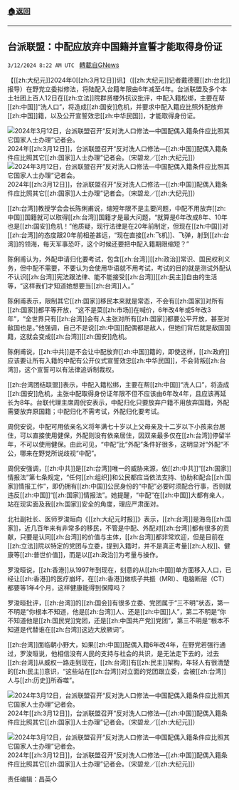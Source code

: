 ###  [:house:返回](README.md)
---


## 台派联盟：中配应放弃中国籍并宣誓才能取得身份证
`3/12/2024 8:22 AM UTC ` [轉載自GNews](https://gnews.org/articles/2387236)

【[[zh:大纪元]]2024年0[[zh:3月12日]]讯】（[[zh:大纪元]]记者戴德蔓[[zh:台北]]报导）在野党立委拟修法，将陆配入台籍年限由6年减至4年。台派联盟及多个本土社团上百人12日在[[zh:立法]]院群贤楼外抗议批评，中配入籍松绑，主要在帮[[zh:中国]]“洗人口”，将造成[[zh:国安]]危机，并要求中配入籍应比照外配放弃[[zh:中国]]籍，以及公开宣誓效忠[[zh:中华民国]]，才能取得身份证。

![2024年3月12日，台派联盟召开“反对洗人口修法—中国配偶入籍条件应比照其它国家人士办理”记者会。](https://i.epochtimes.com/assets/uploads/2024/03/id14200536-669177-450x300.jpg "2024年3月12日，台派联盟召开“反对洗人口修法—中国配偶入籍条件应比照其它国家人士办理”记者会。") 2024年[[zh:3月12日]]，台派联盟召开“反对洗人口修法—[[zh:中国]]配偶入籍条件应比照其它[[zh:国家]]人士办理”记者会。（宋碧龙／[[zh:大纪元]]）   ![2024年3月12日，台派联盟召开“反对洗人口修法—中国配偶入籍条件应比照其它国家人士办理”记者会。](https://i.epochtimes.com/assets/uploads/2024/03/id14200535-669175-450x300.jpg "2024年3月12日，台派联盟召开“反对洗人口修法—中国配偶入籍条件应比照其它国家人士办理”记者会。") 2024年[[zh:3月12日]]，台派联盟召开“反对洗人口修法—[[zh:中国]]配偶入籍条件应比照其它[[zh:国家]]人士办理”记者会。（宋碧龙／[[zh:大纪元]]）

[[zh:台湾]]教授学会会长陈俐甫说，缩短年限不是主要问题，中配不用放弃[[zh:中国]]国籍就可以取得[[zh:台湾]]国籍才是最大问题，“就算是6年改成8年、10年也是[[zh:国安]]危机！”他质疑，现行法律是在20年前制定，但现在[[zh:中国]]对[[zh:台湾]]的态度跟20年前相差甚远，“现在直接[[zh:飞机]]、飞弹，射到[[zh:台湾]]的领海，每天军事恐吓，这个时候还要把中配入籍期限缩短？”

陈俐甫认为，外配申请归化要考试，包含[[zh:台湾]][[zh:政治]]常识、国民权利义务，但中配不需要，不要认为会使用华语就不用考试，考试的目的就是测试外配认不认识[[zh:台湾]]宪法跟法律、能不能接受[[zh:台湾]][[zh:民主]]自由的生活等，“这样我们才知道她想要当[[zh:台湾]]人。”

陈俐甫表示，限制其它[[zh:国家]]移民本来就是常态，不会有[[zh:国家]]对所有[[zh:国家]]都平等开放，“这不是菜[[zh:市场]]在喊价，6年改4年或5年改3年”，“全世界只有[[zh:台湾]]会有人主张对所有[[zh:国家]]都要公平开放，甚至对敌国也是。”他强调，自己不是说[[zh:中国]]配偶都是敌人，但她们背后就是敌国国籍，这就会变成[[zh:台湾]][[zh:国安]]危机。

陈俐甫说，[[zh:中共]]是不会让中配放弃[[zh:中国]]籍的，即使这样，[[zh:政府]]应该要让所有入籍的中配有公开仪式宣誓效忠[[zh:中华民国]]，不会背叛[[zh:台湾]]，这个宣誓可以有法律追诉制裁权。

[[zh:台湾团结联盟]]表示，中配入籍松绑，主要在帮[[zh:中国]]“洗人口”，将造成[[zh:国安]]危机，主张中配取得身份证年限不但不应该由6年改4年，且应该再延长为8年。台联代理主席周倪安表示，中配归化只要放弃户籍不用放弃国籍，外配需要放弃原国籍；中配归化不需考试，外配归化要考试。

周倪安说，中配可用依亲名义将年满七十岁以上父母亲及十二岁以下小孩来台居住，可以直接使用健保，外配则没有依亲居住，因双亲最多仅在[[zh:台湾]]停留半年，不可以使用健保。由此可见，“中配”比“外配”条件好很多，这明显对“外配”不公，哪来在野党所说歧视“中配”。

周倪安强调，[[zh:中共]]是[[zh:台湾]]唯一的威胁来源，依[[zh:中共]]“[[zh:国家]]情报法”第七条规定，“任何[[zh:组织]]和公民都应当依法支持、协助和配合[[zh:国家]]情报工作”，即仍拥有[[zh:中国]]公民身份的“中配”必要时须配合行事，否则就违反[[zh:中国]]“[[zh:国家]]情报法”。她提醒，“中配”在[[zh:中国]]大都有亲人，站在现实面及我[[zh:国家]]安全的角度，理应严肃面对。

北社副社长、医师罗浚晅向《[[zh:大纪元时报]]》表示，[[zh:台湾]]是海岛[[zh:国家]]，近几百年来有非常多的移民，不管是中配、外配对[[zh:台湾]]都有很多的贡献，只要是认同[[zh:台湾]]的价值与主体，[[zh:台湾]]都非常欢迎，但是目前在[[zh:立法]]院以特定的党团与立委，提到入籍时，并不是真正考量[[zh:人权]]、健康等[[zh:普世价值]]，而是以[[zh:政治]]为考量与操作。

罗浚晅说，[[zh:香港]]从1997年到现在，刻意的从[[zh:中国]]单方面移入人口，已经让[[zh:香港]]的医疗崩坏，在[[zh:香港]]做核子共振（MRI）、电脑断层（CT）都要等1年4个月，这样健康能得到保障吗？

罗浚晅批评，[[zh:台湾]]的[[zh:国会]]有很多立委、党团属于“三不明”状态，第一不明是“你根本不知道，他是[[zh:台湾]]人、还是[[zh:中国]]人”，第二不明是“你不知道他是[[zh:国民党]]党团，还是[[zh:中国共产党]]党团”，第三不明是“根本不知道是代替谁在[[zh:台湾]]这边大放厥词”。

[[zh:台湾]]面临朝小野大，如果[[zh:中国]]配偶入籍6年改4年，在野党若强行通过，罗浚晅说，他相信没有人民的支持与社会的共识，是无法走下去的，过去[[zh:台湾]]从威权一路走到现在，[[zh:台湾]]有[[zh:民主]]架构，年轻人有很清楚的[[zh:民主]]意识，“这些站在[[zh:台湾]]对立面的党团跟立委，会被[[zh:台湾]]人与[[zh:历史]]所吞噬”。

![2024年3月12日，台派联盟召开“反对洗人口修法—中国配偶入籍条件应比照其它国家人士办理”记者会。](https://i.epochtimes.com/assets/uploads/2024/03/id14200534-669173-450x300.jpg "2024年3月12日，台派联盟召开“反对洗人口修法—中国配偶入籍条件应比照其它国家人士办理”记者会。") 2024年[[zh:3月12日]]，台派联盟召开“反对洗人口修法—[[zh:中国]]配偶入籍条件应比照其它[[zh:国家]]人士办理”记者会。（宋碧龙／[[zh:大纪元]]）

![2024年3月12日，台派联盟召开“反对洗人口修法—中国配偶入籍条件应比照其它国家人士办理”记者会。](https://i.epochtimes.com/assets/uploads/2024/03/id14200537-669179-450x300.jpg "2024年3月12日，台派联盟召开“反对洗人口修法—中国配偶入籍条件应比照其它国家人士办理”记者会。") 2024年[[zh:3月12日]]，台派联盟召开“反对洗人口修法—[[zh:中国]]配偶入籍条件应比照其它[[zh:国家]]人士办理”记者会。（宋碧龙／[[zh:大纪元]]）

责任编辑：昌英◇
